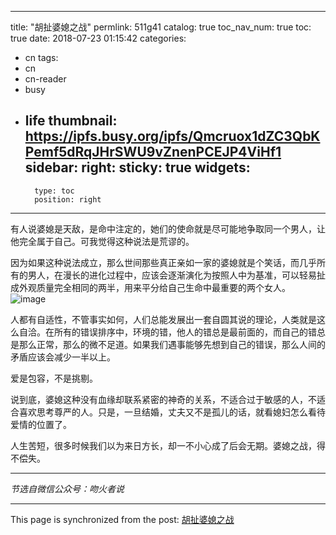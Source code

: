 
---
title: "胡扯婆媳之战"
permlink: 511g41
catalog: true
toc_nav_num: true
toc: true
date: 2018-07-23 01:15:42
categories:
- cn
tags:
- cn
- cn-reader
- busy
- life
thumbnail: https://ipfs.busy.org/ipfs/Qmcruox1dZC3QbKPemf5dRqJHrSWU9vZnenPCEJP4ViHf1
sidebar:
    right:
        sticky: true
widgets:
    -
        type: toc
        position: right
---


有人说婆媳是天敌，是命中注定的，她们的使命就是尽可能地争取同一个男人，让他完全属于自己。可我觉得这种说法是荒谬的。

因为如果这种说法成立，那么世间那些真正亲如一家的婆媳就是个笑话，而几乎所有的男人，在漫长的进化过程中，应该会逐渐演化为按照人中为基准，可以轻易扯成外观质量完全相同的两半，用来平分给自己生命中最重要的两个女人。
![image](https://ipfs.busy.org/ipfs/Qmcruox1dZC3QbKPemf5dRqJHrSWU9vZnenPCEJP4ViHf1)

人都有自适性，不管事实如何，人们总能发展出一套自圆其说的理论，人类就是这么自洽。在所有的错误排序中，环境的错，他人的错总是最前面的，而自己的错总是那么正常，那么的微不足道。如果我们遇事能够先想到自己的错误，那么人间的矛盾应该会减少一半以上。

爱是包容，不是挑剔。

说到底，婆媳这种没有血缘却联系紧密的神奇的关系，不适合过于敏感的人，不适合喜欢思考尊严的人。只是，一旦结婚，丈夫又不是孤儿的话，就看媳妇怎么看待爱情的位置了。

人生苦短，很多时候我们以为来日方长，却一不小心成了后会无期。婆媳之战，得不偿失。

***
*节选自微信公众号：吻火者说*

- - -

This page is synchronized from the post: [胡扯婆媳之战](https://steemit.com/@julian2013/511g41)
